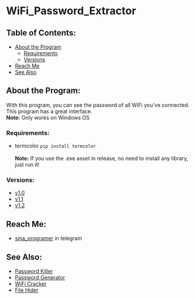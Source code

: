 # WiFi_Password_Extractor


## Table of Contents:
- [About the Program](#about-the-program)
  - [Requirements](#requirements)
  - [Versions](#versions)
- [Reach Me](#reach-me)
- [See Also](#see-also)

## About the Program:
With this program, you can see the password of all WiFi you've connected. <br>
This program has a great interface. <br>
**Note:** Only works on Windows OS

### Requirements:
- termcolor `pip install termcolor` <br><br>
**Note:** If you use the .exe asset in release, no need to install any library, just run it!

### Versions:
- [v1.0](https://github.com/sina-programer/WiFi_Password_Extractor/tree/d26f68b783c262e9315d9cb7eef542abcaf1cf34)
- [v1.1](https://github.com/sina-programer/WiFi_Password_Extractor/tree/5b92de139fcef5cd89a1a4a18a5490cc869408ce)
- [v1.2]()

## Reach Me:
- [sina_programer](https://t.me/sina_programer) in telegram

## See Also:
- [Password Killer](https://github.com/sina-programer/Password_Killer)
- [Password Generator](https://github.com/sina-programer/Password_Generator)
- [WiFi Cracker](https://github.com/sina-programer/WiFi_Cracker)
- [File Hider](https://github.com/sina-programer/File_Hider)
